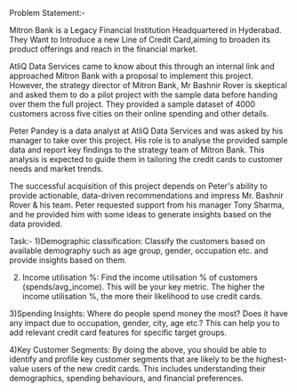 Problem Statement:-

Mitron Bank is a Legacy Financial Institution Headquartered in Hyderabad. They Want to Introduce a new Line of Credit Card,aiming to broaden its product offerings and reach in the financial market. 

AtliQ Data Services came to know about this through an internal link and approached Mitron Bank with a proposal to implement this project. However, the strategy director of Mitron Bank, Mr Bashnir Rover is skeptical and asked them to do a pilot project with the sample data before handing over them the full project. They provided a sample dataset of 4000 customers across five cities on their online spending and other details. 

Peter Pandey is a data analyst at AtliQ Data Services and was asked by his manager to take over this project. His role is to analyse the provided sample data and report key findings to the strategy team of Mitron Bank. This analysis is expected to guide them in tailoring the credit cards to customer needs and market trends. 

The successful acquisition of this project depends on Peter's ability to provide actionable, data-driven recommendations and impress Mr. Bashnir Rover & his team. Peter requested support from his manager Tony Sharma, and he provided him with some ideas to generate insights based on the data provided. 


Task:-
1)Demographic classification: Classify the customers based on available demography such as age group, gender, occupation etc. and provide insights based on them.

2) Income utilisation %: Find the income utilisation % of customers (spends/avg_income). This will be your key metric. The higher the income utilisation %, the more their likelihood to use credit cards.

3)Spending Insights: Where do people spend money the most? Does it have any impact due to occupation, gender, city, age etc.? This can help you to add relevant credit card features for specific target groups.

4)Key Customer Segments: By doing the above, you should be able to identify and profile key customer segments that are likely to be the highest-value users of the new credit cards. This includes understanding their demographics, spending behaviours, and financial preferences.
